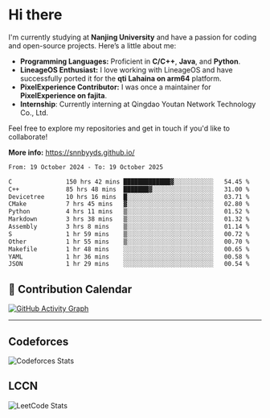 # Hi there

I'm currently studying at **Nanjing University** and have a passion for coding and open-source projects. Here’s a little about me:

- **Programming Languages:** Proficient in **C/C++**, **Java**, and **Python**.
- **LineageOS Enthusiast:** I love working with LineageOS and have successfully ported it for the **qti Lahaina on arm64** platform.
- **PixelExperience Contributor:** I was once a maintainer for **PixelExperience on fajita**.
- **Internship**: Currently interning at Qingdao Youtan Network Technology Co., Ltd.

Feel free to explore my repositories and get in touch if you'd like to collaborate!

**More info:** https://snnbyyds.github.io/

<!--START_SECTION:waka-->

```txt
From: 19 October 2024 - To: 19 October 2025

C               150 hrs 42 mins █████████████▓░░░░░░░░░░░   54.45 %
C++             85 hrs 48 mins  ███████▓░░░░░░░░░░░░░░░░░   31.00 %
Devicetree      10 hrs 16 mins  █░░░░░░░░░░░░░░░░░░░░░░░░   03.71 %
CMake           7 hrs 45 mins   ▓░░░░░░░░░░░░░░░░░░░░░░░░   02.80 %
Python          4 hrs 11 mins   ▒░░░░░░░░░░░░░░░░░░░░░░░░   01.52 %
Markdown        3 hrs 38 mins   ▒░░░░░░░░░░░░░░░░░░░░░░░░   01.32 %
Assembly        3 hrs 8 mins    ▒░░░░░░░░░░░░░░░░░░░░░░░░   01.14 %
S               1 hr 59 mins    ▒░░░░░░░░░░░░░░░░░░░░░░░░   00.72 %
Other           1 hr 55 mins    ▒░░░░░░░░░░░░░░░░░░░░░░░░   00.70 %
Makefile        1 hr 48 mins    ░░░░░░░░░░░░░░░░░░░░░░░░░   00.65 %
YAML            1 hr 36 mins    ░░░░░░░░░░░░░░░░░░░░░░░░░   00.58 %
JSON            1 hr 29 mins    ░░░░░░░░░░░░░░░░░░░░░░░░░   00.54 %
```

<!--END_SECTION:waka-->

## 📅 Contribution Calendar

[![GitHub Activity Graph](https://github-readme-activity-graph.vercel.app/graph?username=snnbyyds&theme=react-dark)](https://github.com/snnbyyds)

---

## Codeforces
![Codeforces Stats](https://codeforces-readme-stats.vercel.app/api/card?username=snnbyyds)

## LCCN
![LeetCode Stats](https://leetcard.jacoblin.cool/snnbyyds?theme=light&font=Fuzzy%20Bubbles&site=cn)
